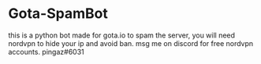 # Gota-SpamBot
this is a python bot made for gota.io to spam the server, you will need nordvpn to hide your ip and avoid ban. msg me on discord for free nordvpn accounts. pingaz#6031
